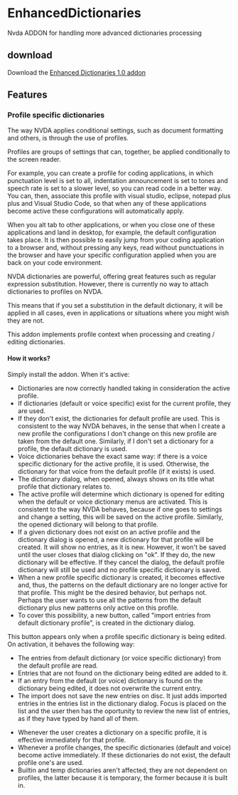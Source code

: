 # EnhancedDictionaries
Nvda ADDON for handling more advanced dictionaries processing

## download
Download the [Enhanced Dictionaries 1.0 addon](/releases/latest)

## Features

### Profile specific dictionaries
The way NVDA applies conditional settings, such as document formatting and others, is through the use of profiles.

Profiles are groups of settings that can, together, be applied conditionally to the screen reader.

For example, you can create a profile for coding applications, in which punctuation level is set to all, indentation announcement is set to tones and speech rate is set to a slower level, so you can read code in a better way. You can, then, associate this profile with visual studio, eclipse, notepad plus plus and Visual Studio Code, so that when any of these applications become active these configurations will automatically apply.

When you alt tab to other applications, or when you close one of these applications and land in desktop, for example, the default configuration takes place. It is then possible to easily jump from your coding application to a browser and, without pressing any keys, read without punctuations in the browser and have your specific configuration applied when you are back on your code environment.

NVDA dictionaries are powerful, offering great features such as regular expression substitution. However, there is currently no way to attach dictionaries to profiles on NVDA.

This means that if you set a substitution in the default dictionary, it will be applied in all cases, even in applications or situations where you might wish they are not.

This addon implements profile context when processing and creating / editing dictionaries. 

#### How it works?

Simply install the addon. When it's active:
* Dictionaries are now correctly handled taking in consideration the active profile.
* If dictionaries (default or voice specific) exist for the current profile, they are used.
* If they don't exist, the dictionaries for default profile are used. This is consistent to the way NVDA behaves, in the sense that when I create a new profile the configurations I don't change on this new profile are taken from the default one. Similarly, if I don't set a dictionary for a profile, the default dictionary is used.
* Voice dictionaries behave the exact same way: if there is a voice specific dictionary for the active profile, it is used. Otherwise, the dictionary for that voice from the default profile (if it exists) is used.
* The dictionary dialog, when opened, always shows on its title what profile that dictionary relates to.
* The active profile will determine which dictionary is opened for editing when the default or voice dictionary menus are activated. This is consistent to the way NVDA behaves, because if one goes to settings and change a setting, this will be saved on the active profile. Similarly, the opened dictionary will belong to that profile.
* If a given dictionary does not exist on an active profile and the dictionary dialog is opened, a new dictionary for that profile will be created. It will show no entries, as it is new. However, it won't be saved until the user closes that dialog clicking on "ok". If they do, the new dictionary will be effective. If they cancel the dialog, the default profile dictionary will still be used and no profile specific dictionary is saved.
* When a new profile specific dictionary is created, it becomes effective and, thus, the patterns on the default dictionary are no longer active for that profile. This might be the desired behavior, but perhaps not. Perhaps the user wants to use all the patterns from the default dictionary plus new patterns only active on this profile.
* To cover this possibility, a new button, called "import entries from default dictionary profile", is created in the dictionary dialog.

This button appears only when a profile specific dictionary is being edited. On activation, it behaves the following way:
  - The entries from default dictionary (or voice specific dictionary) from the default profile are read.
  - Entries that are not found on the dictionary being edited are added to it.
  - If an entry from the default (or voice) dictionary is found on the dictionary being edited, it does not overwrite the current entry.
  - The import does not save the new entries on disc. It just adds imported entries in the entries list in the dictionary dialog. Focus is placed on the list and the user then has the oportunity to review the new list of entries, as if they have typed by hand all of them.
* Whenever the user creates a dictionary on a specific profile, it is effective immediately for that profile.
* Whenever a profile changes, the specific dictionaries (default and voice) become active immediately. If these dictionaries do not exist, the default profile one's are used.
* Builtin and temp dictionaries aren't affected, they are not dependent on profiles, the latter because it is temporary, the former because it is built in.
